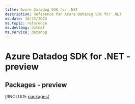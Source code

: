 ```yaml
---
title: Azure Datadog SDK for .NET
description: Reference for Azure Datadog SDK for .NET
ms.date: 10/25/2023
ms.topic: reference
ms.devlang: dotnet
ms.service: datadog
---
```

# Azure Datadog SDK for .NET - preview
## Packages - preview
[!INCLUDE [packages](datadog-index.md)]